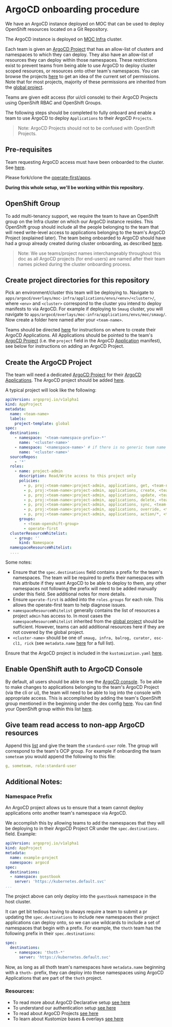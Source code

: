 # ArgoCD onboarding procedure

We have an ArgoCD instance deployed on MOC that can be used to deploy OpenShift resources located on a Git Repository.

The ArgoCD instance is deployed on [MOC Infra][1] cluster.

Each team is given an [ArgoCD Project][2] that has an allow-list of clusters and namespaces to which they can deploy.
They also have an allow-list of resources they can deploy within those namespaces. These restrictions exist to prevent
teams from being able to use ArgoCD to deploy cluster scoped resources, or resources onto other team's namespaces. You
can browse the projects [here][3] to get an idea of the current set of permissions. Note that for most projects,
majority of these permissions are inherited from the [global project][4].

Teams are given edit access (for ui/cli console) to their ArgoCD Projects using OpenShift RBAC and OpenShift Groups.

The following steps should be completed to fully onboard and enable a team to use ArgoCD to deploy `Applications` to
their ArgoCD `Projects`.

> Note: ArgoCD Projects should not to be confused with OpenShift Projects.

## Pre-requisites
Team requesting ArgoCD access must have been onboarded to the cluster. See [here][5].

Please fork/clone the [operate-first/apps][6].

**During this whole setup, we'll be working within this repository.**

## OpenShift Group

To add multi-tenancy support, we require the team to have an OpenShift group on the Infra cluster on which our ArgoCD
instance resides. This OpenShift group should include all the people belonging to the team that will need write-level
access to applications belonging to the team's ArgoCD Project (explained later). The team being onboarded to ArgoCD
should have had a group already created during cluster onboarding, as described [here][5].

> Note: We use teams/project names interchangeably throughout this doc as all ArgoCD projects (for end-users) are named
> after their team names picked during the cluster onboarding process.

## Create project directories for this repository
Pick an environment/cluster this team will be deploying to. Navigate to
`apps/argocd/overlays/moc-infra/applications/envs/<env>/<cluster>/`, where `<env>` and `<cluster>` correspond to the
cluster you intend to deploy manifests to via ArgoCD. For example if deploying to `Smaug` cluster, you will navigate to
`apps/argocd/overlays/moc-infra/applications/envs/moc/smaug/`. Now create a folder here named after your `<team-name>`.

Teams should be directed [here][9] for instructions on where to create their ArgoCD Applications. All Applications
should be pointed to the team's [ArgoCD Project][3] (i.e. the `project` field in the ArgoCD [Application][7] manifest),
see below for instructions on adding an ArgoCD Project.

## Create the ArgoCD Project
The team will need a dedicated [ArgoCD Project][2] for their [ArgoCD Applications][7]. The ArgoCD project should be
added [here][3].

A typical project will look like the following:

```yaml
apiVersion: argoproj.io/v1alpha1
kind: AppProject
metadata:
  name: <team-name>
  labels:
    project-template: global
spec:
  destinations:
    - namespace: '<team-namespace-prefix>-*'
      name: '<cluster-name>'
    - namespace: '<namespace-name>' # if there is no generic team name prefix, then specify namespaces individually
      name: '<cluster-name>'
  sourceRepos:
    - '*'
  roles:
    - name: project-admin
      description: Read/Write access to this project only
      policies:
        - p, proj:<team-name>:project-admin, applications, get, <team-name>/*, allow
        - p, proj:<team-name>:project-admin, applications, create, <team-name>/*, allow
        - p, proj:<team-name>:project-admin, applications, update, <team-name>/*, allow
        - p, proj:<team-name>:project-admin, applications, delete, <team-name>/*, allow
        - p, proj:<team-name>:project-admin, applications, sync, <team-name>/*, allow
        - p, proj:<team-name>:project-admin, applications, override, <team-name>/*, allow
        - p, proj:<team-name>:project-admin, applications, action/*, <team-name>/*, allow
      groups:
        - <team-openshift-group>
        - operate-first
  clusterResourceWhitelist:
    - group: ''
      kind: Namespace
  namespaceResourceWhitelist:
  ....
```

Some notes:

* Ensure that the `spec.destinations` field contains a prefix for the team's namespaces. The team will be required to
prefix their namespaces with this attribute if they want ArgoCD to be able to deploy to them, any other namespaces not
following the prefix will need to be added manually under this field. See additional notes for more details.
* Ensure `operate-first` is added into the `roles.groups` for each role. This allows the operate-first team to help
diagnose issues.
* `namespaceResourceWhitelist` generally contains the list of resources a project `admin` has access to. In most cases
the `namespaceResourceWhitelist` inherited from the [global project][4] should be sufficient. However, teams can add
additional resources here if they are not covered by the global project.
* `<cluster-name>` should be one of `smaug, infra, balrog, curator, osc-cl1, rick` (see `metadata.name` [here][19] for a
 full list).

Ensure that the ArgoCD project is included in the `kustomization.yaml` [here][11].

## Enable OpenShift auth to ArgoCD Console
By default, all users should be able to see the [ArgoCD console][12]. To be able to make changes to applications
belonging to the team's ArgoCD Project (via the cli or ui), the team will need to be able to log into the console with
appropriate access. This is accomplished by adding the team's OpenShift group mentioned in the beginning under the dex
config [here][13]. You can find your OpenShift group within this list [here][19].

## Give team read access to non-app ArgoCD resources

Append this [list][14] and give the team the `standard-user` role. The group will correspond to the team's OCP group.
For example if onboarding the team `someteam` you would append the following to this file:

```yaml
g, someteam, role:standard-user
```

## Additional Notes:

### Namespace Prefix
An ArgoCD project allows us to ensure that a team cannot deploy applications onto another team's namespace via ArgoCD.

We accomplish this by allowing teams to add the namespaces that they will be deploying to in their ArgoCD Project CR
under the `spec.destinations.` field. Example:

```yaml
apiVersion: argoproj.io/v1alpha1
kind: AppProject
metadata:
  name: example-project
  namespace: argocd
spec:
  destinations:
  - namespace: guestbook
    server: 'https://kubernetes.default.svc'
...
```

The project above can only deploy into the `guestbook` namespace in the host cluster.

It can get bit tedious having to always require a team to submit a pr updating the `spec.destinations` to include new
namespaces their project applications can deploy onto, so we can use wildcards to include a set of namespaces that begin
with a prefix. For example, the `thoth` team has the following prefix in their `spec.destinations`:

```yaml
spec:
  destinations:
    - namespace: 'thoth-*'
      server: 'https://kubernetes.default.svc'
```

Now, as long as all thoth team's namespaces have `metadata.name` beginning with a `thoth-` prefix, they can deploy into
these namespaces using ArgoCD Applications that are part of the `thoth` project.

### Resources:

- To read more about ArgoCD Declarative setup [see here][15]
- To understand our authentication setup [see here][16]
- To read about ArgoCD Projects [see here][2]
- To learn about Kustomize bases & overlays [see here][17]

[1]: https://github.com/operate-first/apps/tree/master/argocd/overlays/moc-infra
[2]: https://argoproj.github.io/argo-cd/user-guide/projects/
[3]: https://github.com/operate-first/apps/tree/master/argocd/overlays/moc-infra/projects
[4]: https://github.com/operate-first/apps/blob/master/argocd/overlays/moc-infra/projects/global_project.yaml
[5]: https://github.com/operate-first/hitchhikers-guide/blob/main/pages/onboarding_project.ipynb
[6]: https://github.com/operate-first/apps
[7]: https://argoproj.github.io/argo-cd/operator-manual/declarative-setup/#applications
[8]: https://github.com/operate-first/apps/tree/master/argocd/overlays/moc-infra/applications/envs
[9]: https://github.com/operate-first/apps/blob/master/docs/argocd/add_application.md
[10]: https://github.com/operate-first/apps/tree/master/argocd/overlays/moc-infra/secrets/clusters
[11]: https://github.com/operate-first/apps/blob/master/argocd/overlays/moc-infra/projects/kustomization.yaml
[12]: https://argocd-server-argocd.apps.moc-infra.massopen.cloud
[13]: https://github.com/operate-first/apps/blob/master/argocd/overlays/moc-infra/configs/argo_cm/dex.config#L11
[14]: https://github.com/operate-first/apps/blob/master/argocd/overlays/moc-infra/configs/argo_rbac_cm/policy.csv
[15]: https://argoproj.github.io/argo-cd/operator-manual/declarative-setup/
[16]: https://argoproj.github.io/argo-cd/operator-manual/user-management/#dex
[17]: https://kubernetes.io/docs/tasks/manage-kubernetes-objects/kustomization/#bases-and-overlays
[18]: https://github.com/operate-first/apps/tree/master/argocd/overlays/moc-infra/applications
[19]: https://github.com/operate-first/apps/tree/master/cluster-scope/base/user.openshift.io/groups
